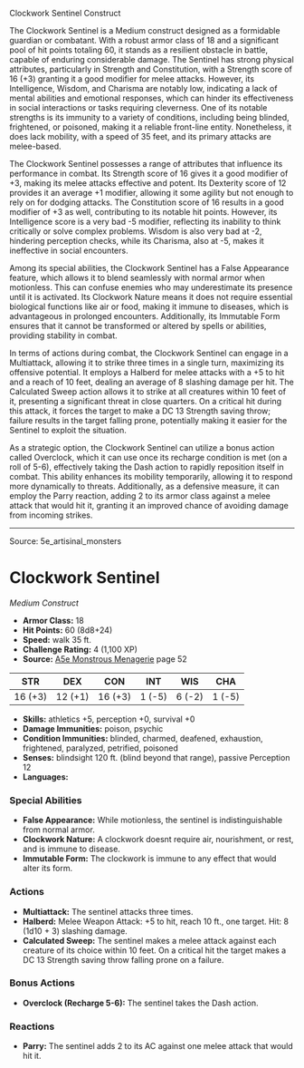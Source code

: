 <MonsterName/>Clockwork Sentinel</MonsterName>
<CreatureType/>Construct</CreatureType>

<summary>The Clockwork Sentinel is a Medium construct designed as a formidable guardian or combatant. With a robust armor class of 18 and a significant pool of hit points totaling 60, it stands as a resilient obstacle in battle, capable of enduring considerable damage. The Sentinel has strong physical attributes, particularly in Strength and Constitution, with a Strength score of 16 (+3) granting it a good modifier for melee attacks. However, its Intelligence, Wisdom, and Charisma are notably low, indicating a lack of mental abilities and emotional responses, which can hinder its effectiveness in social interactions or tasks requiring cleverness. One of its notable strengths is its immunity to a variety of conditions, including being blinded, frightened, or poisoned, making it a reliable front-line entity. Nonetheless, it does lack mobility, with a speed of 35 feet, and its primary attacks are melee-based.</summary>

<detail>

The Clockwork Sentinel possesses a range of attributes that influence its performance in combat. Its Strength score of 16 gives it a good modifier of +3, making its melee attacks effective and potent. Its Dexterity score of 12 provides it an average +1 modifier, allowing it some agility but not enough to rely on for dodging attacks. The Constitution score of 16 results in a good modifier of +3 as well, contributing to its notable hit points. However, its Intelligence score is a very bad -5 modifier, reflecting its inability to think critically or solve complex problems. Wisdom is also very bad at -2, hindering perception checks, while its Charisma, also at -5, makes it ineffective in social encounters.

Among its special abilities, the Clockwork Sentinel has a False Appearance feature, which allows it to blend seamlessly with normal armor when motionless. This can confuse enemies who may underestimate its presence until it is activated. Its Clockwork Nature means it does not require essential biological functions like air or food, making it immune to diseases, which is advantageous in prolonged encounters. Additionally, its Immutable Form ensures that it cannot be transformed or altered by spells or abilities, providing stability in combat.

In terms of actions during combat, the Clockwork Sentinel can engage in a Multiattack, allowing it to strike three times in a single turn, maximizing its offensive potential. It employs a Halberd for melee attacks with a +5 to hit and a reach of 10 feet, dealing an average of 8 slashing damage per hit. The Calculated Sweep action allows it to strike at all creatures within 10 feet of it, presenting a significant threat in close quarters. On a critical hit during this attack, it forces the target to make a DC 13 Strength saving throw; failure results in the target falling prone, potentially making it easier for the Sentinel to exploit the situation.

As a strategic option, the Clockwork Sentinel can utilize a bonus action called Overclock, which it can use once its recharge condition is met (on a roll of 5-6), effectively taking the Dash action to rapidly reposition itself in combat. This ability enhances its mobility temporarily, allowing it to respond more dynamically to threats. Additionally, as a defensive measure, it can employ the Parry reaction, adding 2 to its armor class against a melee attack that would hit it, granting it an improved chance of avoiding damage from incoming strikes.</detail>



---

Source: 5e_artisinal_monsters

# Clockwork Sentinel

*Medium* *Construct*

- **Armor Class:** 18
- **Hit Points:** 60 (8d8+24)
- **Speed:** walk 35 ft.
- **Challenge Rating:** 4 (1,100 XP)
- **Source:** [A5e Monstrous Menagerie](https://enpublishingrpg.com/products/level-up-monstrous-menagerie-a5e) page 52

| STR | DEX | CON | INT | WIS | CHA |
| --- | --- | --- | --- | --- | --- |
| 16 (+3) | 12 (+1) | 16 (+3) | 1 (-5) | 6 (-2) | 1 (-5) |

- **Skills:** athletics +5, perception +0, survival +0
- **Damage Immunities:** poison, psychic
- **Condition Immunities:** blinded, charmed, deafened, exhaustion, frightened, paralyzed, petrified, poisoned
- **Senses:** blindsight 120 ft. (blind beyond that range), passive Perception 12
- **Languages:** 

### Special Abilities

- **False Appearance:** While motionless, the sentinel is indistinguishable from normal armor.
- **Clockwork Nature:** A clockwork doesnt require air, nourishment, or rest, and is immune to disease.
- **Immutable Form:** The clockwork is immune to any effect that would alter its form.

### Actions

- **Multiattack:** The sentinel attacks three times.
- **Halberd:** Melee Weapon Attack: +5 to hit, reach 10 ft., one target. Hit: 8 (1d10 + 3) slashing damage.
- **Calculated Sweep:** The sentinel makes a melee attack against each creature of its choice within 10 feet. On a critical hit  the target makes a DC 13 Strength saving throw  falling prone on a failure.

### Bonus Actions

- **Overclock (Recharge 5-6):** The sentinel takes the Dash action.

### Reactions

- **Parry:** The sentinel adds 2 to its AC against one melee attack that would hit it.




